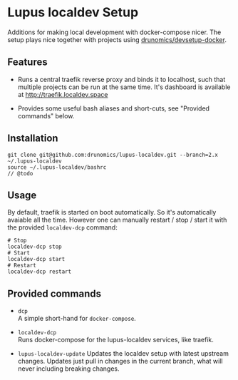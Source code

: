 # Lupus localdev Setup

Additions for making local development with docker-compose nicer. The setup
plays nice together with projects using [drunomics/devsetup-docker](https://github.com/drunomics/devsetup-docker/tree/2.x).

## Features

 * Runs a central traefik reverse proxy and binds it to localhost, such that
   multiple projects can be run at the same time. It's dashboard is available at http://traefik.localdev.space
   
 * Provides some useful bash aliases and short-cuts, see "Provided commands" below.


## Installation

    git clone git@github.com:drunomics/lupus-localdev.git --branch=2.x ~/.lupus-localdev
    source ~/.lupus-localdev/bashrc
    // @todo

## Usage

By default, traefik is started on boot automatically. So it's automatically avaiable
all the time. However one can manually restart / stop / start it with the provided
`localdev-dcp` command:

    # Stop
    localdev-dcp stop
    # Start
    localdev-dcp start
    # Restart
    localdev-dcp restart

## Provided commands

 - `dcp`  
    A simple short-hand for `docker-compose`.
    
 - `localdev-dcp`  
    Runs docker-compose for the lupus-localdev services, like traefik.

 - `lupus-localdev-update`
    Updates the localdev setup with latest upstream changes. Updates just pull
    in changes in the current branch, what will never including breaking changes.

